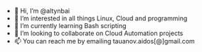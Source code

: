 - 👋 Hi, I’m @altynbai
- 👀 I’m interested in all things Linux, Cloud and programming
- 🌱 I’m currently learning Bash scripting
- 💞️ I’m looking to collaborate on Cloud Automation projects
- 📫 You can reach me by emailing tauanov.aidos[@]gmail.com

<!---
altynbai/altynbai is a ✨ special ✨ repository because its `README.md` (this file) appears on your GitHub profile.
You can click the Preview link to take a look at your changes.
--->
